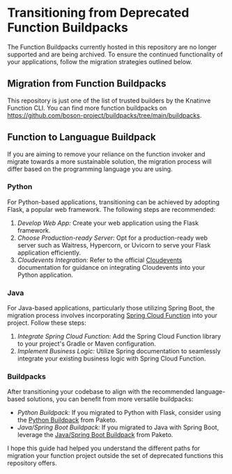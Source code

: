 # Transitioning from Deprecated Function Buildpacks

The Function Buildpacks currently hosted in this repository are no longer supported and are being archived. To ensure the continued functionality of your applications, follow the migration strategies outlined below.

## Migration from Function Buildpacks

This repository is just one of the list of trusted builders by the Knatinve Function CLI. You can find more function buildpacks on https://github.com/boson-project/buildpacks/tree/main/buildpacks.

## Function to Languague Buildpack

If you are aiming to remove your reliance on the function invoker and migrate towards a more sustainable solution, the migration process will differ based on the programming language you are using.

### Python
For Python-based applications, transitioning can be achieved by adopting Flask, a popular web framework. The following steps are recommended:

1. *Develop Web App:* Create your web application using the Flask framework.
2. *Choose Production-ready Server:* Opt for a production-ready web server such as Waitress, Hypercorn, or Uvicorn to serve your Flask application efficiently.
3. *Cloudevents Integration:* Refer to the official [Cloudevents](https://cloudevents.io/) documentation for guidance on integrating Cloudevents into your Python application.

### Java
For Java-based applications, particularly those utilizing Spring Boot, the migration process involves incorporating [Spring Cloud Function](https://spring.io/projects/spring-cloud-function/) into your project. Follow these steps:

1. *Integrate Spring Cloud Function:* Add the Spring Cloud Function library to your project's Gradle or Maven configuration.
2. *Implement Business Logic:* Utilize Spring documentation to seamlessly integrate your existing business logic with Spring Cloud Function.

### Buildpacks

After transitioning your codebase to align with the recommended language-based solutions, you can benefit from more versatile buildpacks:

- *Python Buildpack:* If you migrated to Python with Flask, consider using the [Python Buildpack](https://github.com/paketo-buildpacks/python) from Paketo.
- *Java/Spring Boot Buildpack:* If you migrated to Java with Spring Boot, leverage the [Java/Spring Boot Buildpack](https://github.com/paketo-buildpacks/spring-boot) from Paketo.

I hope this guide had helped you understand the different paths for migration your function project outside the set of deprecated functions this repository offers. 

